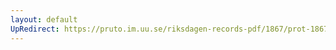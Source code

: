 ```yaml
---
layout: default
UpRedirect: https://pruto.im.uu.se/riksdagen-records-pdf/1867/prot-1867--fk--501/prot-1867--fk--501_020.pdf
---
```

